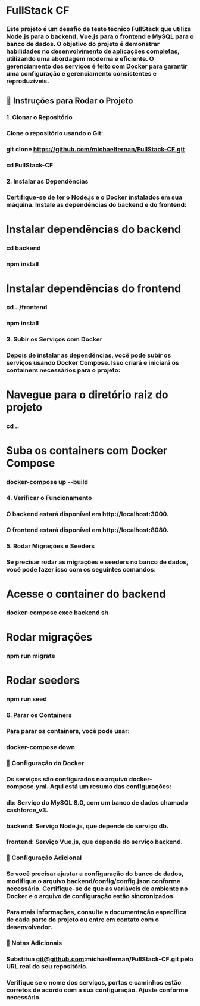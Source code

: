 # FullStack CF

### Este projeto é um desafio de teste técnico FullStack que utiliza **Node.js** para o backend, **Vue.js** para o frontend e **MySQL** para o banco de dados. O objetivo do projeto é demonstrar habilidades no desenvolvimento de aplicações completas, utilizando uma abordagem moderna e eficiente. O gerenciamento dos serviços é feito com **Docker** para garantir uma configuração e gerenciamento consistentes e reproduzíveis.

## 🚀 Instruções para Rodar o Projeto

### 1. Clonar o Repositório

### Clone o repositório usando o Git:

### git clone https://github.com/michaelfernan/FullStack-CF.git
### cd FullStack-CF

### 2. Instalar as Dependências
### Certifique-se de ter o Node.js e o Docker instalados em sua máquina. Instale as dependências do backend e do frontend:


# Instalar dependências do backend
### cd backend
### npm install

# Instalar dependências do frontend
### cd ../frontend
### npm install
### 3. Subir os Serviços com Docker
### Depois de instalar as dependências, você pode subir os serviços usando Docker Compose. Isso criará e iniciará os containers necessários para o projeto:


# Navegue para o diretório raiz do projeto
### cd ..

# Suba os containers com Docker Compose
### docker-compose up --build
### 4. Verificar o Funcionamento
### O backend estará disponível em http://localhost:3000.
### O frontend estará disponível em http://localhost:8080.

### 5. Rodar Migrações e Seeders
### Se precisar rodar as migrações e seeders no banco de dados, você pode fazer isso com os seguintes comandos:


# Acesse o container do backend
### docker-compose exec backend sh

# Rodar migrações
### npm run migrate

# Rodar seeders
### npm run seed
### 6. Parar os Containers
### Para parar os containers, você pode usar:


### docker-compose down
### 📜 Configuração do Docker
### Os serviços são configurados no arquivo docker-compose.yml. Aqui está um resumo das configurações:

### db: Serviço do MySQL 8.0, com um banco de dados chamado cashforce_v3.
### backend: Serviço Node.js, que depende do serviço db.
### frontend: Serviço Vue.js, que depende do serviço backend.
### 🔧 Configuração Adicional
### Se você precisar ajustar a configuração do banco de dados, modifique o arquivo backend/config/config.json conforme necessário. Certifique-se de que as variáveis de ambiente no Docker e o arquivo de configuração estão sincronizados.

### Para mais informações, consulte a documentação específica de cada parte do projeto ou entre em contato com o desenvolvedor.

### 📄 Notas Adicionais
### Substitua git@github.com:michaelfernan/FullStack-CF.git pelo URL real do seu repositório.
### Verifique se o nome dos serviços, portas e caminhos estão corretos de acordo com a sua configuração. Ajuste conforme necessário.